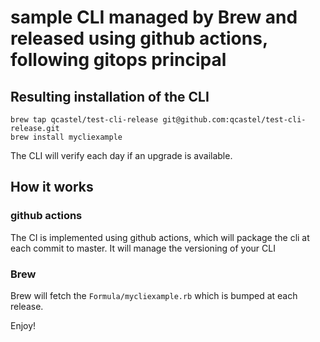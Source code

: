 # sample CLI managed by Brew and released using github actions, following gitops principal

## Resulting installation of the CLI

```
brew tap qcastel/test-cli-release git@github.com:qcastel/test-cli-release.git
brew install mycliexample
```

The CLI will verify each day if an upgrade is available.

## How it works

### github actions

The CI is implemented using github actions, which will package the cli at each commit to master.
It will manage the versioning of your CLI

### Brew

Brew will fetch the `Formula/mycliexample.rb` which is bumped at each release.


Enjoy!